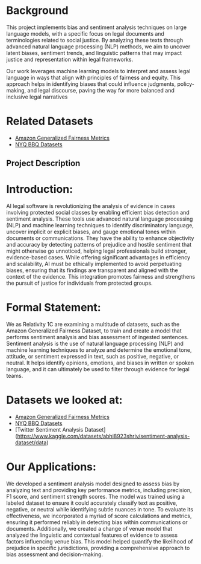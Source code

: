 # Background
This project implements bias and sentiment analysis techniques on large language models, with a specific focus on legal documents and terminologies related to social justice. By analyzing these texts through advanced natural language processing (NLP) methods, we aim to uncover latent biases, sentiment trends, and linguistic patterns that may impact justice and representation within legal frameworks.

Our work leverages machine learning models to interpret and assess legal language in ways that align with principles of fairness and equity. This approach helps in identifying biases that could influence judgments, policy-making, and legal discourse, paving the way for more balanced and inclusive legal narratives

# Related Datasets
- [Amazon Generalized Fairness Metrics](https://github.com/amazon-science/generalized-fairness-metrics/tree/main)
- [NYQ BBQ Datasets](https://github.com/nyu-mll/BBQ)

## Project Description

# Introduction: 
AI legal software is revolutionizing the analysis of evidence in cases involving protected social classes by enabling efficient bias detection and sentiment analysis. These tools use advanced natural language processing (NLP) and machine learning techniques to identify discriminatory language, uncover implicit or explicit biases, and gauge emotional tones within documents or communications. They have the ability to enhance objectivity and accuracy by detecting patterns of prejudice and hostile sentiment that might otherwise go unnoticed, helping legal professionals build stronger, evidence-based cases. While offering significant advantages in efficiency and scalability, AI must be ethically implemented to avoid perpetuating biases, ensuring that its findings are transparent and aligned with the context of the evidence. This integration promotes fairness and strengthens the pursuit of justice for individuals from protected groups.

# Formal Statement:
We as Relativity 1C are examining a multitude of datasets, such as the Amazon Generalized Fairness Dataset, to train and create a model that performs sentiment analysis and bias assessment of ingested sentences. Sentiment analysis is the use of natural language processing (NLP) and machine learning techniques to analyze and determine the emotional tone, attitude, or sentiment expressed in text, such as positive, negative, or neutral. It helps identify opinions, emotions, and biases in written or spoken language, and it can ultimately be used to filter through evidence for legal teams. 

# Datasets we looked at:
- [Amazon Generalized Fairness Metrics](https://github.com/amazon-science/generalized-fairness-metrics/tree/main)
- [NYQ BBQ Datasets](https://github.com/nyu-mll/BBQ)
- [Twitter Sentiment Analysis Dataset] (https://www.kaggle.com/datasets/abhi8923shriv/sentiment-analysis-dataset/data)

# Our Applications:
We developed a sentiment analysis model designed to assess bias by analyzing text and providing key performance metrics, including precision, F1 score, and sentiment strength scores. The model was trained using a labeled dataset to ensure it could accurately classify text as positive, negative, or neutral while identifying subtle nuances in tone. To evaluate its effectiveness, we incorporated a myriad of score calculations and metrics, ensuring it performed reliably in detecting bias within communications or documents. Additionally, we created a change of venue model that analyzed the linguistic and contextual features of evidence to assess factors influencing venue bias. This model helped quantify the likelihood of prejudice in specific jurisdictions, providing a comprehensive approach to bias assessment and decision-making.
